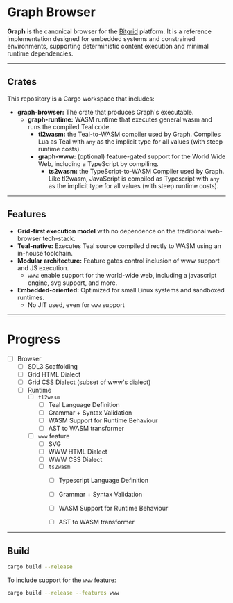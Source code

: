 
# Graph Browser

**Graph** is the canonical browser for the [Bitgrid](https://bitgrid.org) platform. It is
a reference implementation designed for embedded systems and constrained environments,
supporting deterministic content execution and minimal runtime dependencies.

---

## Crates

This repository is a Cargo workspace that includes:

* **graph-browser:** The crate that produces Graph's executable.
    * **graph-runtime:** WASM runtime that executes general wasm and runs the compiled Teal code.
        * **tl2wasm:** the Teal-to-WASM compiler used by Graph. Compiles Lua as Teal with `any`
            as the implicit type for all values (with steep runtime costs).
        * **graph-www:** (optional) feature-gated support for the World Wide Web, including a
            TypeScript by compiling.
            * **ts2wasm:** the TypeScript-to-WASM Compiler used by Graph. Like tl2wasm,
            JavaScript is compiled as Typescript with `any` as the implicit type for all
            values (with steep runtime costs).

---

## Features

* **Grid-first execution model** with no dependence on the traditional web-browser tech-stack.
* **Teal-native:** Executes Teal source compiled directly to WASM using an in-house toolchain.
* **Modular architecture:** Feature gates control inclusion of www support and JS execution.
    - `www`: enable support for the world-wide web, including a javascript engine, svg support,
        and more.
* **Embedded-oriented:** Optimized for small Linux systems and sandboxed runtimes.
    - No JIT used, even for `www` support

---

# Progress

- [ ] Browser
    - [ ] SDL3 Scaffolding
    - [ ] Grid HTML Dialect
    - [ ] Grid CSS Dialect (subset of www's dialect)
    - [ ] Runtime
        - [ ] `tl2wasm`
            - [ ] Teal Language Definition
            - [ ] Grammar + Syntax Validation
            - [ ] WASM Support for Runtime Behaviour
            - [ ] AST to WASM transformer
        - [ ] `www` feature
            - [ ] SVG
            - [ ] WWW HTML Dialect
            - [ ] WWW CSS Dialect
            - [ ] `ts2wasm`
                - [ ] Typescript Language Definition
                - [ ] Grammar + Syntax Validation
                - [ ] WASM Support for Runtime Behaviour
                - [ ] AST to WASM transformer
                


---

## Build

```sh
cargo build --release
```

To include support for the `www` feature:

```sh
cargo build --release --features www
```

